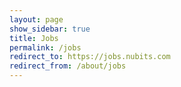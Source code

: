 ```yaml
---
layout: page
show_sidebar: true
title: Jobs
permalink: /jobs
redirect_to: https://jobs.nubits.com
redirect_from: /about/jobs
---
```


